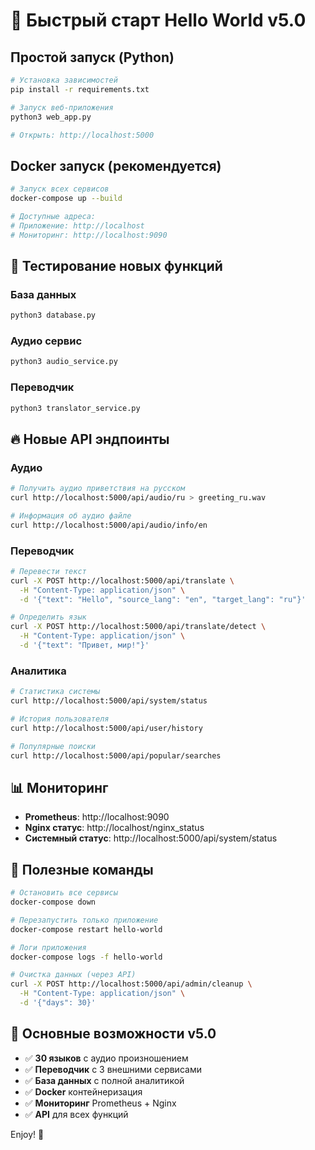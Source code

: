 # 🚀 Быстрый старт Hello World v5.0

## Простой запуск (Python)

```bash
# Установка зависимостей
pip install -r requirements.txt

# Запуск веб-приложения
python3 web_app.py

# Открыть: http://localhost:5000
```

## Docker запуск (рекомендуется)

```bash
# Запуск всех сервисов
docker-compose up --build

# Доступные адреса:
# Приложение: http://localhost
# Мониторинг: http://localhost:9090
```

## 🧪 Тестирование новых функций

### База данных
```bash
python3 database.py
```

### Аудио сервис
```bash
python3 audio_service.py
```

### Переводчик
```bash
python3 translator_service.py
```

## 🔥 Новые API эндпоинты

### Аудио
```bash
# Получить аудио приветствия на русском
curl http://localhost:5000/api/audio/ru > greeting_ru.wav

# Информация об аудио файле
curl http://localhost:5000/api/audio/info/en
```

### Переводчик
```bash
# Перевести текст
curl -X POST http://localhost:5000/api/translate \
  -H "Content-Type: application/json" \
  -d '{"text": "Hello", "source_lang": "en", "target_lang": "ru"}'

# Определить язык
curl -X POST http://localhost:5000/api/translate/detect \
  -H "Content-Type: application/json" \
  -d '{"text": "Привет, мир!"}'
```

### Аналитика
```bash
# Статистика системы
curl http://localhost:5000/api/system/status

# История пользователя
curl http://localhost:5000/api/user/history

# Популярные поиски
curl http://localhost:5000/api/popular/searches
```

## 📊 Мониторинг

- **Prometheus**: http://localhost:9090
- **Nginx статус**: http://localhost/nginx_status
- **Системный статус**: http://localhost:5000/api/system/status

## 🔧 Полезные команды

```bash
# Остановить все сервисы
docker-compose down

# Перезапустить только приложение
docker-compose restart hello-world

# Логи приложения
docker-compose logs -f hello-world

# Очистка данных (через API)
curl -X POST http://localhost:5000/api/admin/cleanup \
  -H "Content-Type: application/json" \
  -d '{"days": 30}'
```

## 🎯 Основные возможности v5.0

- ✅ **30 языков** с аудио произношением
- ✅ **Переводчик** с 3 внешними сервисами
- ✅ **База данных** с полной аналитикой
- ✅ **Docker** контейнеризация
- ✅ **Мониторинг** Prometheus + Nginx
- ✅ **API** для всех функций

Enjoy! 🎉